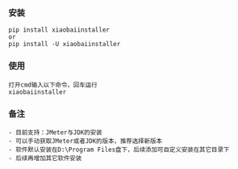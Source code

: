 ### 安装
    pip install xiaobaiinstaller
    or
    pip install -U xiaobaiinstaller

### 使用
    打开cmd输入以下命令，回车运行
    xiaobaiinstaller

### 备注
    - 目前支持：JMeter与JDK的安装
    - 可以手动获取JMeter或者JDK的版本，推荐选择新版本
    - 软件默认安装在D:\Program Files盘下，后续添加可自定义安装在其它目录下
    - 后续再增加其它软件安装